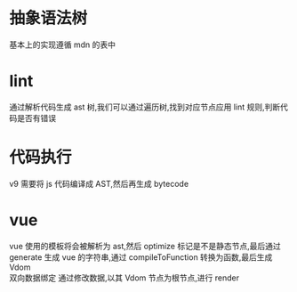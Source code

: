 # 抽象语法树

基本上的实现遵循 mdn 的表中

# lint

通过解析代码生成 ast 树,我们可以通过遍历树,找到对应节点应用 lint 规则,判断代码是否有错误

# 代码执行

v9 需要将 js 代码编译成 AST,然后再生成 bytecode

# vue

vue 使用的模板将会被解析为 ast,然后 optimize 标记是不是静态节点,最后通过 generate 生成 vue 的字符串,通过 compileToFunction 转换为函数,最后生成 Vdom  
双向数据绑定 通过修改数据,以其 Vdom 节点为根节点,进行 render
